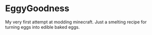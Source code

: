 EggyGoodness
============

My very first attempt at modding minecraft. Just a smelting recipe for turning eggs into edible baked eggs.
